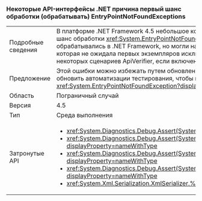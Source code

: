 ### <a name="some-net-apis-cause-first-chance-handled-entrypointnotfoundexceptions"></a>Некоторые API-интерфейсы .NET причина первый шанс обработки (обрабатывать) EntryPointNotFoundExceptions

|   |   |
|---|---|
|Подробные сведения|В платформе .NET Framework 4.5 небольшое количество методов .NET начала генерации первый шанс обработки <xref:System.EntryPointNotFoundException?displayProperty=name>s. Эти исключения обрабатывались в .NET Framework, но могли нарушать работу службы автоматизации тестирования, которая не ожидала первых экземпляров исключений. Те же интерфейсы API препятствуют работе некоторых сценариев ApiVerifier, если включен тест HighVersionLie.|
|Предложение|Этой ошибки можно избежать путем обновления до .NET Framework 4.5.1. Кроме того, можно обновить автоматизации тестирования, чтобы не будет прерывать при первичном <xref:System.EntryPointNotFoundException?displayProperty=name>s.|
|Область|Пограничный случай|
|Версия|4.5|
|Тип|Среда выполнения|
|Затронутые API|<ul><li><xref:System.Diagnostics.Debug.Assert(System.Boolean)?displayProperty=nameWithType></li><li><xref:System.Diagnostics.Debug.Assert(System.Boolean,System.String)?displayProperty=nameWithType></li><li><xref:System.Diagnostics.Debug.Assert(System.Boolean,System.String,System.String)?displayProperty=nameWithType></li><li><xref:System.Diagnostics.Debug.Assert(System.Boolean,System.String,System.String,System.Object[])?displayProperty=nameWithType></li><li><xref:System.Xml.Serialization.XmlSerializer.%23ctor(System.Type)?displayProperty=nameWithType></li></ul>|

